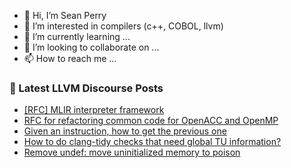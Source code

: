 - 👋 Hi, I’m Sean Perry
- 👀 I’m interested in compilers (c++, COBOL, llvm)
- 🌱 I’m currently learning ...
- 💞️ I’m looking to collaborate on ...
- 📫 How to reach me ...

<!---
s66perry/s66perry is a ✨ special ✨ repository because its `README.md` (this file) appears on your GitHub profile.
You can click the Preview link to take a look at your changes.
--->
### 📕 Latest LLVM Discourse Posts

<!-- DISCOURSE-LLVM:START -->
- [[RFC] MLIR interpreter framework](https://discourse.llvm.org/t/rfc-mlir-interpreter-framework/63567?page=4#post_67)
- [RFC for refactoring common code for OpenACC and OpenMP](https://discourse.llvm.org/t/rfc-for-refactoring-common-code-for-openacc-and-openmp/63833#post_7)
- [Given an instruction, how to get the previous one](https://discourse.llvm.org/t/given-an-instruction-how-to-get-the-previous-one/63849#post_1)
- [How to do clang-tidy checks that need global TU information?](https://discourse.llvm.org/t/how-to-do-clang-tidy-checks-that-need-global-tu-information/63846#post_2)
- [Remove undef: move uninitialized memory to poison](https://discourse.llvm.org/t/remove-undef-move-uninitialized-memory-to-poison/61123#post_14)
<!-- DISCOURSE-LLVM:END -->
